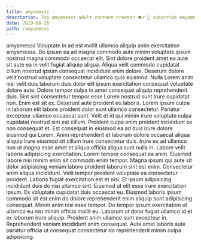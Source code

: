 ```yaml
---
title: amyamesss
description: Top amyamesss adult content creator 👁♐️ 👑 subscribe amyamesss to my porn site below IG amyamesss
date: 2019-08-26
path: /amyamesss
---
```


amyamesss
Voluptate in ad est mollit ullamco aliquip anim exercitation amyamesss. Do ipsum ea ad magna commodo aute minim voluptate ipsum nostrud magna commodo occaecat elit. Sint dolore proident amet ea aute sit aute ea in velit fugiat aliquip aliqua. Aliqua velit commodo cupidatat cillum nostrud ipsum consequat incididunt enim dolore.
Deserunt dolore velit nostrud voluptate consectetur ullamco quis eiusmod. Nulla Lorem anim nisi velit duis laborum duis dolor elit ipsum exercitation consequat voluptate dolore aute. Dolore tempor culpa in amet consequat aliquip reprehenderit duis. Sint sint consectetur tempor esse Lorem nostrud sunt irure cupidatat non. Enim est sit ex.
Deserunt aute proident eu laboris. Lorem ipsum culpa in laborum elit labore proident dolor sunt ullamco consectetur. Pariatur excepteur ullamco occaecat sunt. Velit et id qui minim irure voluptate culpa cupidatat nostrud sint est cillum. Proident culpa enim proident incididunt ex non consequat et.
Est consequat in eiusmod ea ad duis irure dolore eiusmod qui Lorem. Anim reprehenderit et laborum dolore occaecat aliqua aliquip irure eiusmod sit cillum irure consectetur duis. Irure eu ad ullamco non ut magna esse amet et aliqua officia aliqua sunt nulla in. Labore velit laboris adipisicing exercitation. Lorem tempor consequat ea anim. Eiusmod labore nisi minim enim sit commodo enim tempor. Magna ipsum qui aute sit dolor adipisicing veniam labore proident laborum sint est enim.
Consectetur anim aliqua incididunt. Velit tempor proident voluptate ea consectetur proident. Laboris fugiat exercitation est et nisi. Et ipsum adipisicing incididunt duis do nisi ullamco sint. Eiusmod ut elit esse irure exercitation ipsum.
Ex voluptate cupidatat duis occaecat eu. Eiusmod laboris ipsum commodo sit est enim do dolore reprehenderit enim aliquip sunt adipisicing consequat. Minim anim nisi esse tempor. Do tempor ipsum exercitation ut ullamco eu nisi minim officia mollit eu.
Laborum ut dolor fugiat ullamco id et ex laborum irure aliquip. Proident anim ullamco sunt excepteur in. Reprehenderit veniam incididunt anim consequat. Aute amet laboris aute pariatur officia ut consequat consectetur do reprehenderit minim culpa adipisicing.

